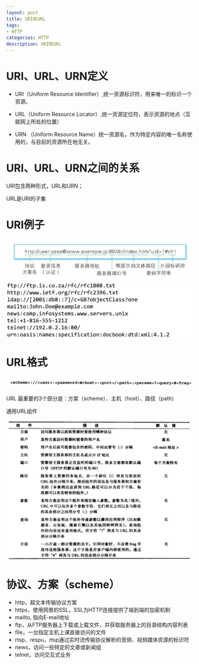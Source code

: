```yaml
---
layout: post
title: URI和URL
tags:
- HTTP
categories: HTTP
description: URI和URL
---
```


# URI、URL、URN定义

- URI（Uniform Resource Identifier）,统一资源标识符，用来唯一的标识一个资源。

- URL（Uniform Resource Locator）,统一资源定位符，表示资源的地点（互联网上所处的位置）

- URN （Uniform Resource Name）统一资源名，作为特定内容的唯一名称使用的，与目前的资源所在地无关。

# URI、URL、URN之间的关系

URI包含两种形式，URL和URN；

URL是URI的子集

# URI例子

<div class="rd">
    <img src="/assets/images/2017/10-11-12/10-30-2.png" alt="">
</div>

<div class="rd">
    <img src="/assets/images/2017/10-11-12/10-30-1.png" alt="">
</div>

# URL格式

<div class="rd">
    <img src="/assets/images/2017/10-11-12/10-30-3.png" alt="">
</div>

URL 最重要的3个部分是：方案（scheme）、主机（host）、路径（path）

通用URL组件
<div class="rd">
    <img src="/assets/images/2017/10-11-12/10-30-4.png" alt="">
</div>

# 协议、方案（scheme）

- http，超文本传输协议方案  
- https，使用网景的SSL，SSL为HTTP连接提供了端到端的加密机制  
- mailto, 指向E-mail地址  
- ftp，从FTP服务器上下载或上载文件，并获取服务器上的目录结构内容列表  
- file，一台指定主机上课直接访问的文件  
- rtsp、respu，rtsp通过实时流传输协议解析的音频、视频媒体资源的标识符  
- news，访问一些特定的文章或新闻组  
- telnet，访问交互式业务  




